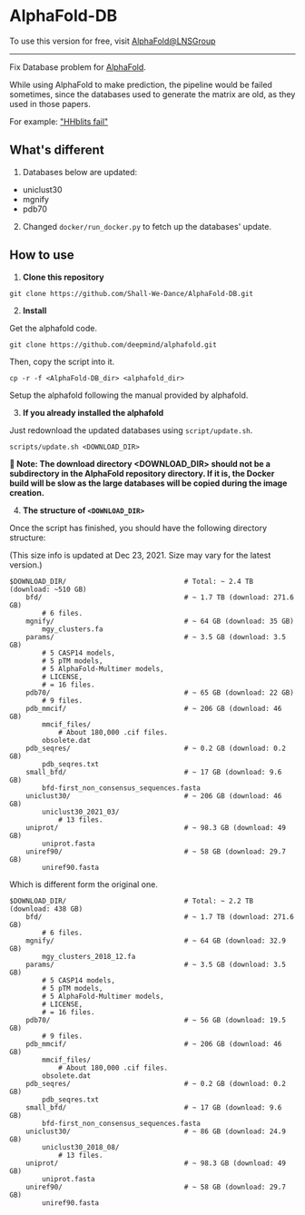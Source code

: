 # AlphaFold-DB

To use this version for free, visit [AlphaFold@LNSGroup](http://neuralmachine.cc:8080)

---

Fix Database problem for [AlphaFold](https://github.com/deepmind/alphafold).

While using AlphaFold to make prediction, the pipeline would be failed sometimes, since the databases used to generate the matrix are old, as they used in those papers.

For example: ["HHblits fail"](https://github.com/deepmind/alphafold/issues/257#issuecomment-986183590)

## What's different

1. Databases below are updated:

+ uniclust30
+ mgnify
+ pdb70

2. Changed `docker/run_docker.py` to fetch up the databases' update.


## How to use

1. **Clone this repository**

```
git clone https://github.com/Shall-We-Dance/AlphaFold-DB.git
```

2. **Install**

Get the alphafold code.

```
git clone https://github.com/deepmind/alphafold.git
```

Then, copy the script into it.

```
cp -r -f <AlphaFold-DB_dir> <alphafold_dir>
```

Setup the alphafold following the manual provided by alphafold.

3. **If you already installed the alphafold**

Just redownload the updated databases using `script/update.sh`.

```
scripts/update.sh <DOWNLOAD_DIR>
```

**📒 Note: The download directory <DOWNLOAD_DIR> should not be a subdirectory in the AlphaFold repository directory. If it is, the Docker build will be slow as the large databases will be copied during the image creation.**

4. **The structure of `<DOWNLOAD_DIR>`**

Once the script has finished, you should have the following directory structure:

(This size info is updated at Dec 23, 2021. Size may vary for the latest version.)

```
$DOWNLOAD_DIR/                             # Total: ~ 2.4 TB (download: ~510 GB)
    bfd/                                   # ~ 1.7 TB (download: 271.6 GB)
        # 6 files.
    mgnify/                                # ~ 64 GB (download: 35 GB)
        mgy_clusters.fa
    params/                                # ~ 3.5 GB (download: 3.5 GB)
        # 5 CASP14 models,
        # 5 pTM models,
        # 5 AlphaFold-Multimer models,
        # LICENSE,
        # = 16 files.
    pdb70/                                 # ~ 65 GB (download: 22 GB)
        # 9 files.
    pdb_mmcif/                             # ~ 206 GB (download: 46 GB)
        mmcif_files/
            # About 180,000 .cif files.
        obsolete.dat
    pdb_seqres/                            # ~ 0.2 GB (download: 0.2 GB)
        pdb_seqres.txt
    small_bfd/                             # ~ 17 GB (download: 9.6 GB)
        bfd-first_non_consensus_sequences.fasta
    uniclust30/                            # ~ 206 GB (download: 46 GB)
        uniclust30_2021_03/
            # 13 files.
    uniprot/                               # ~ 98.3 GB (download: 49 GB)
        uniprot.fasta
    uniref90/                              # ~ 58 GB (download: 29.7 GB)
        uniref90.fasta
```

Which is different form the original one.

```
$DOWNLOAD_DIR/                             # Total: ~ 2.2 TB (download: 438 GB)
    bfd/                                   # ~ 1.7 TB (download: 271.6 GB)
        # 6 files.
    mgnify/                                # ~ 64 GB (download: 32.9 GB)
        mgy_clusters_2018_12.fa
    params/                                # ~ 3.5 GB (download: 3.5 GB)
        # 5 CASP14 models,
        # 5 pTM models,
        # 5 AlphaFold-Multimer models,
        # LICENSE,
        # = 16 files.
    pdb70/                                 # ~ 56 GB (download: 19.5 GB)
        # 9 files.
    pdb_mmcif/                             # ~ 206 GB (download: 46 GB)
        mmcif_files/
            # About 180,000 .cif files.
        obsolete.dat
    pdb_seqres/                            # ~ 0.2 GB (download: 0.2 GB)
        pdb_seqres.txt
    small_bfd/                             # ~ 17 GB (download: 9.6 GB)
        bfd-first_non_consensus_sequences.fasta
    uniclust30/                            # ~ 86 GB (download: 24.9 GB)
        uniclust30_2018_08/
            # 13 files.
    uniprot/                               # ~ 98.3 GB (download: 49 GB)
        uniprot.fasta
    uniref90/                              # ~ 58 GB (download: 29.7 GB)
        uniref90.fasta
```
